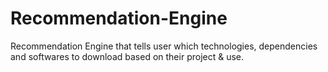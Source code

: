 # Recommendation-Engine
Recommendation Engine that tells user which technologies, dependencies and softwares to download based on their project &amp; use.
